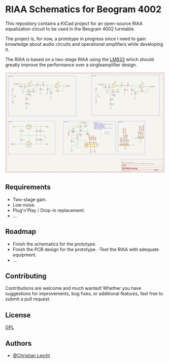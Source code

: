 # RIAA Schematics for Beogram 4002

This repository contains a KiCad project for an open-source RIAA equalization circuit to be used in the Beogram 4002 turntable.

The project is, for now, a prototype in progress since I need to gain knowledge about audio circuits and operational amplifiers while developing it.

The RIAA is based on a two-stage RIAA using the [LM833](https://www.ti.com/lit/ds/symlink/lm833.pdf?ts=1713462514880) which should greatly improve the performance over a singleamplifier design.

![alt text](./images/screenshot.png)

## Requirements

- Two-stage gain.
- Low noise.
- Plug'n'Play / Drop-in replacement.
- ...

## Roadmap

- Finish the schematics for the prototype.
- Finish the PCB design for the prototype.
-Test the RIAA with adequate equipment.
- ...


## Contributing

Contributions are welcome and much wanted! Whether you have suggestions for improvements, bug fixes, or additional features, feel free to submit a pull request.
## License

[GPL](https://choosealicense.com/licenses/gpl-3.0/)

## Authors

- [@Christian Leicht](https://www.github.com/leicht-io)

